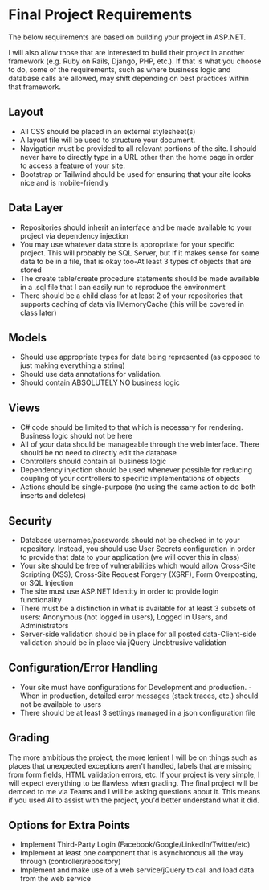 # Final Project Requirements
The below requirements are based on building your project in ASP.NET.  

I will also allow those that are interested to build their project in another framework (e.g. Ruby on Rails, Django, PHP, etc.). If that is what you choose to do, some of the requirements, such as where business logic and database calls are allowed, may shift depending on best practices within that framework.

## Layout
- All CSS should be placed in an external stylesheet(s)
- A layout file will be used to structure your document.
- Navigation must be provided to all relevant portions of the site. I should never have to directly type in a URL other than the home page in order to access a feature of your site.
- Bootstrap or Tailwind should be used for ensuring that your site looks nice and is mobile-friendly
## Data Layer
- Repositories should inherit an interface and be made available to your project via dependency injection
- You may use whatever data store is appropriate for your specific project. This will probably be SQL Server, but if it makes sense for some data to be in a file, that is okay too-At least 3 types of objects that are stored
- The create table/create procedure statements should be made available in a .sql file that I can easily run to reproduce the environment
- There should be a child class for at least 2 of your repositories that supports caching of data via IMemoryCache (this will be covered in class later)
## Models
- Should use appropriate types for data being represented (as opposed to just making everything a string)
- Should use data annotations for validation.
- Should contain ABSOLUTELY NO business logic
## Views
- C# code should be limited to that which is necessary for rendering. Business logic should not be here
- All of your data should be manageable through the web interface. There should be no need to directly edit the database
- Controllers should contain all business logic
- Dependency injection should be used whenever possible for reducing coupling of your controllers to specific implementations of objects
- Actions should be single-purpose (no using the same action to do both inserts and deletes)
## Security
- Database usernames/passwords should not be checked in to your repository. Instead, you should use User Secrets configuration in order to provide that data to your application (we will cover this in class)
- Your site should be free of vulnerabilities which would allow Cross-Site Scripting (XSS), Cross-Site Request Forgery (XSRF), Form Overposting, or SQL Injection
- The site must use ASP.NET Identity in order to provide login functionality
- There must be a distinction in what is available for at least 3 subsets of users: Anonymous (not logged in users), Logged in Users, and Administrators
- Server-side validation should be in place for all posted data-Client-side validation should be in place via jQuery Unobtrusive validation
## Configuration/Error Handling
- Your site must have configurations for Development and production. - When in production, detailed error messages (stack traces, etc.) should not be available to users
- There should be at least 3 settings managed in a json configuration file
## Grading
The more ambitious the project, the more lenient I will be on things such as places that unexpected exceptions aren't handled, labels that are missing from form fields, HTML validation errors, etc. If your project is very simple, I will expect everything to be flawless when grading. The final project will be demoed to me via Teams and I will be asking questions about it.  This means if you used AI to assist with the project, you'd better understand what it did.
## Options for Extra Points
- Implement Third-Party Login (Facebook/Google/LinkedIn/Twitter/etc)
- Implement at least one component that is asynchronous all the way through (controller/repository)
- Implement and make use of a web service/jQuery to call and load data from the web service